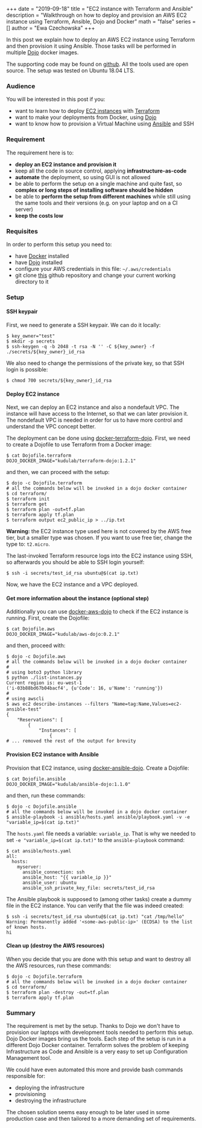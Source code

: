 +++
date = "2019-09-18"
title = "EC2 instance with Terraform and Ansible"
description = "Walkthrough on how to deploy and provision an AWS EC2 instance using Terraform, Ansible, Dojo and Docker"
math = "false"
series = []
author = "Ewa Czechowska"
+++

In this post we explain how to deploy an AWS EC2 instance using Terraform and then provision it using Ansible. Those tasks will be performed in multiple [Dojo](https://github.com/kudulab/dojo) docker images.

The supporting code may be found on [github](https://github.com/xmik/edu-aws-ansible). All the tools used are open source. The setup was tested on Ubuntu 18.04 LTS.

### Audience

You will be interested in this post if you:

* want to learn how to deploy [EC2 instances](https://docs.aws.amazon.com/AWSEC2/latest/UserGuide/concepts.html) with [Terraform](https://www.terraform.io/)
* want to make your deployments from Docker, using [Dojo](https://github.com/kudulab/dojo)
* want to know how to provision a Virtual Machine using [Ansible](https://www.ansible.com/) and SSH

### Requirement

The requirement here is to:

* **deploy an EC2 instance and provision it**
* keep all the code in source control, applying **infrastructure-as-code**
* **automate** the deployment, so using GUI is not allowed
* be able to perform the setup on a single machine and quite fast, so **complex or long steps of installing software should be hidden**
* be able to **perform the setup from different machines** while still using the same tools and their versions (e.g. on your laptop and on a CI server)
* **keep the costs low**

### Requisites

In order to perform this setup you need to:

* have [Docker](https://www.docker.com/) installed
* have [Dojo](https://github.com/kudulab/dojo) installed
* configure your AWS credentials in this file: `~/.aws/credentials`
* git clone [this](https://github.com/xmik/edu-aws-ansible) github repository and change your current working directory to it


### Setup
#### SSH keypair

First, we need to generate a SSH keypair. We can do it locally:
```
$ key_owner="test"
$ mkdir -p secrets
$ ssh-keygen -q -b 2048 -t rsa -N '' -C ${key_owner} -f ./secrets/${key_owner}_id_rsa
```

We also need to change the permissions of the private key, so that SSH login is possible:
```
$ chmod 700 secrets/${key_owner}_id_rsa
```

#### Deploy EC2 instance

Next, we can deploy an EC2 instance and also a nondefault VPC. The instance will have access to the Internet, so that we can later provision it. The nondefault VPC is needed in order for us to have more control and understand the VPC concept better.

The deployment can be done using [docker-terraform-dojo](https://github.com/kudulab/docker-terraform-dojo). First, we need to create a Dojofile to use Terraform from a Docker image:
```
$ cat Dojofile.terraform
DOJO_DOCKER_IMAGE="kudulab/terraform-dojo:1.2.1"
```
and then, we can proceed with the setup:
```
$ dojo -c Dojofile.terraform
# all the commands below will be invoked in a dojo docker container
$ cd terraform/
$ terraform init
$ terraform get
$ terraform plan -out=tf.plan
$ terraform apply tf.plan
$ terraform output ec2_public_ip > ../ip.txt
```

**Warning:** the EC2 instance type used here is not covered by the AWS free tier, but a smaller type was chosen. If you want to use free tier, change the type to: `t2.micro`.

The last-invoked Terraform resource logs into the EC2 instance using SSH, so afterwards you should be able to SSH login yourself:
```
$ ssh -i secrets/test_id_rsa ubuntu@$(cat ip.txt)
```

Now, we have the EC2 instance and a VPC deployed.

#### Get more information about the instance (optional step)

Additionally you can use [docker-aws-dojo](https://github.com/kudulab/docker-aws-dojo) to check if the EC2 instance is running. First, create the Dojofile:
```
$ cat Dojofile.aws
DOJO_DOCKER_IMAGE="kudulab/aws-dojo:0.2.1"
```
and then, proceed with:
```
$ dojo -c Dojofile.aws
# all the commands below will be invoked in a dojo docker container
#
# using boto3 python library
$ python ./list-instances.py
Current region is: eu-west-1
('i-03b88bd67b04bacf4', {u'Code': 16, u'Name': 'running'})
#
# using awscli
$ aws ec2 describe-instances --filters "Name=tag:Name,Values=ec2-ansible-test"
{
    "Reservations": [
        {
            "Instances": [
                {
# ... removed the rest of the output for brevity
```

#### Provision EC2 instance with Ansible
Provision that EC2 instance, using [docker-ansible-dojo](https://github.com/kudulab/docker-ansible-dojo). Create a Dojofile:
```
$ cat Dojofile.ansible
DOJO_DOCKER_IMAGE="kudulab/ansible-dojo:1.1.0"
```
and then, run these commands:
```
$ dojo -c Dojofile.ansible
# all the commands below will be invoked in a dojo docker container
$ ansible-playbook -i ansible/hosts.yaml ansible/playbook.yaml -v -e "variable_ip=$(cat ip.txt)"
```

The `hosts.yaml` file needs a variable: `variable_ip`. That is why we needed to set `-e "variable_ip=$(cat ip.txt)"` to the `ansible-playbook` command:
```
$ cat ansible/hosts.yaml
all:
  hosts:
    myserver:
      ansible_connection: ssh
      ansible_host: "{{ variable_ip }}"
      ansible_user: ubuntu
      ansible_ssh_private_key_file: secrets/test_id_rsa
```

The Ansible playbook is supposed to (among other tasks) create a dummy file in the EC2 instance. You can verify that the file was indeed created:
```
$ ssh -i secrets/test_id_rsa ubuntu@$(cat ip.txt) "cat /tmp/hello"
Warning: Permanently added '<some-aws-public-ip>' (ECDSA) to the list of known hosts.
hi
```

#### Clean up (destroy the AWS resources)

When you decide that you are done with this setup and want to destroy all the AWS resources, run these commands:
```
$ dojo -c Dojofile.terraform
# all the commands below will be invoked in a dojo docker container
$ cd terraform/
$ terraform plan -destroy -out=tf.plan
$ terraform apply tf.plan
```

### Summary

The requirement is met by the setup. Thanks to Dojo we don't have to provision our laptops with development tools needed to perform this setup. Dojo Docker images bring us the tools. Each step of the setup is run in a different Dojo Docker container. Terraform solves the problem of keeping Infrastructure as Code and Ansible is a very easy to set up Configuration Management tool.

We could have even automated this more and provide bash commands responsible for:

* deploying the infrastructure
* provisioning
* destroying the infrastructure

The chosen solution seems easy enough to be later used in some production case and then tailored to a more demanding set of requirements.
